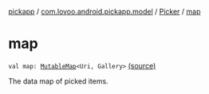 [pickapp](../../index.md) / [com.lovoo.android.pickapp.model](../index.md) / [Picker](index.md) / [map](./map.md)

# map

`val map: `[`MutableMap`](https://kotlinlang.org/api/latest/jvm/stdlib/kotlin.collections/-mutable-map/index.html)`<Uri, Gallery>` [(source)](https://github.com/lovoo/android-pickpic/blob/master/pickapp/src/main/kotlin/com/lovoo/android/pickapp/model/Picker.kt#L24)

The data map of picked items.


